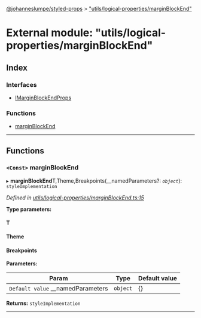 [@johanneslumpe/styled-props](../README.md) > ["utils/logical-properties/marginBlockEnd"](../modules/_utils_logical_properties_marginblockend_.md)

# External module: "utils/logical-properties/marginBlockEnd"

## Index

### Interfaces

* [IMarginBlockEndProps](../interfaces/_utils_logical_properties_marginblockend_.imarginblockendprops.md)

### Functions

* [marginBlockEnd](_utils_logical_properties_marginblockend_.md#marginblockend)

---

## Functions

<a id="marginblockend"></a>

### `<Const>` marginBlockEnd

▸ **marginBlockEnd**T,Theme,Breakpoints(__namedParameters?: *`object`*): `styleImplementation`

*Defined in [utils/logical-properties/marginBlockEnd.ts:15](https://github.com/johanneslumpe/styled-props/blob/3abf398/src/utils/logical-properties/marginBlockEnd.ts#L15)*

**Type parameters:**

#### T 
#### Theme 
#### Breakpoints 
**Parameters:**

| Param | Type | Default value |
| ------ | ------ | ------ |
| `Default value` __namedParameters | `object` |  {} |

**Returns:** `styleImplementation`

___

